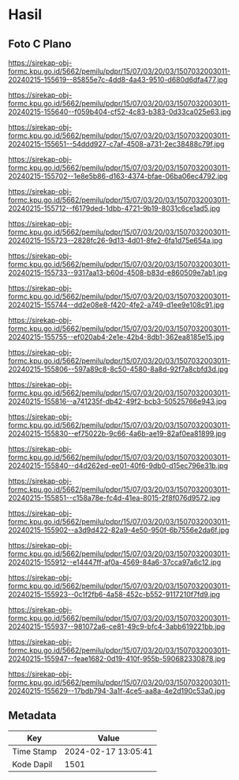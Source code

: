 # Hasil

## Foto C Plano

https://sirekap-obj-formc.kpu.go.id/5662/pemilu/pdpr/15/07/03/20/03/1507032003011-20240215-155619--85855e7c-4dd8-4a43-9510-d680d6dfa477.jpg

https://sirekap-obj-formc.kpu.go.id/5662/pemilu/pdpr/15/07/03/20/03/1507032003011-20240215-155640--f059b404-cf52-4c83-b383-0d33ca025e63.jpg

https://sirekap-obj-formc.kpu.go.id/5662/pemilu/pdpr/15/07/03/20/03/1507032003011-20240215-155651--54ddd927-c7af-4508-a731-2ec38488c79f.jpg

https://sirekap-obj-formc.kpu.go.id/5662/pemilu/pdpr/15/07/03/20/03/1507032003011-20240215-155702--1e8e5b86-d163-4374-bfae-06ba06ec4792.jpg

https://sirekap-obj-formc.kpu.go.id/5662/pemilu/pdpr/15/07/03/20/03/1507032003011-20240215-155712--f6179ded-1dbb-4721-9b19-8031c6ce1ad5.jpg

https://sirekap-obj-formc.kpu.go.id/5662/pemilu/pdpr/15/07/03/20/03/1507032003011-20240215-155723--2828fc26-9d13-4d01-8fe2-6fa1d75e654a.jpg

https://sirekap-obj-formc.kpu.go.id/5662/pemilu/pdpr/15/07/03/20/03/1507032003011-20240215-155733--9317aa13-b60d-4508-b83d-e860509e7ab1.jpg

https://sirekap-obj-formc.kpu.go.id/5662/pemilu/pdpr/15/07/03/20/03/1507032003011-20240215-155744--dd2e08e8-f420-4fe2-a749-d1ee9e108c91.jpg

https://sirekap-obj-formc.kpu.go.id/5662/pemilu/pdpr/15/07/03/20/03/1507032003011-20240215-155755--ef020ab4-2e1e-42b4-8db1-362ea8185e15.jpg

https://sirekap-obj-formc.kpu.go.id/5662/pemilu/pdpr/15/07/03/20/03/1507032003011-20240215-155806--597a89c8-8c50-4580-8a8d-92f7a8cbfd3d.jpg

https://sirekap-obj-formc.kpu.go.id/5662/pemilu/pdpr/15/07/03/20/03/1507032003011-20240215-155816--a741235f-db42-49f2-bcb3-50525766e943.jpg

https://sirekap-obj-formc.kpu.go.id/5662/pemilu/pdpr/15/07/03/20/03/1507032003011-20240215-155830--ef75022b-9c66-4a6b-ae19-82af0ea81899.jpg

https://sirekap-obj-formc.kpu.go.id/5662/pemilu/pdpr/15/07/03/20/03/1507032003011-20240215-155840--d4d262ed-ee01-40f6-9db0-d15ec796e31b.jpg

https://sirekap-obj-formc.kpu.go.id/5662/pemilu/pdpr/15/07/03/20/03/1507032003011-20240215-155851--c158a78e-fc4d-41ea-8015-2f8f076d9572.jpg

https://sirekap-obj-formc.kpu.go.id/5662/pemilu/pdpr/15/07/03/20/03/1507032003011-20240215-155902--a3d9d422-82a9-4e50-950f-6b7556e2da6f.jpg

https://sirekap-obj-formc.kpu.go.id/5662/pemilu/pdpr/15/07/03/20/03/1507032003011-20240215-155912--e14447ff-af0a-4569-84a6-37cca97a6c12.jpg

https://sirekap-obj-formc.kpu.go.id/5662/pemilu/pdpr/15/07/03/20/03/1507032003011-20240215-155923--0c1f2fb6-4a58-452c-b552-9117210f7fd9.jpg

https://sirekap-obj-formc.kpu.go.id/5662/pemilu/pdpr/15/07/03/20/03/1507032003011-20240215-155937--981072a6-ce81-49c9-bfc4-3abb619221bb.jpg

https://sirekap-obj-formc.kpu.go.id/5662/pemilu/pdpr/15/07/03/20/03/1507032003011-20240215-155947--feae1682-0d19-410f-955b-590682330878.jpg

https://sirekap-obj-formc.kpu.go.id/5662/pemilu/pdpr/15/07/03/20/03/1507032003011-20240215-155629--17bdb794-3a1f-4ce5-aa8a-4e2d190c53a0.jpg


## Metadata

| Key        | Value               |
| ---------- | ------------------- |
| Time Stamp | 2024-02-17 13:05:41 |
| Kode Dapil | 1501                |



